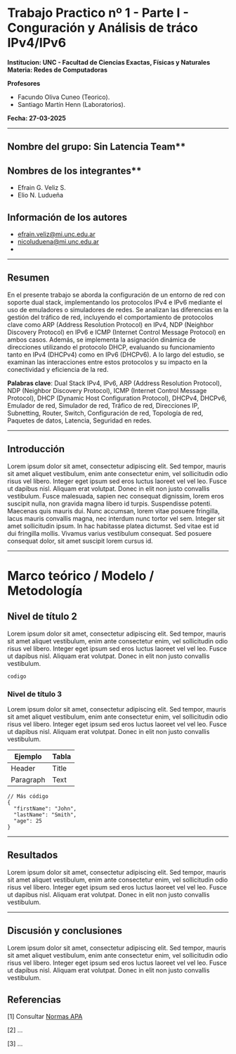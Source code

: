 
# Trabajo Practico nº 1 - Parte I - Conguración y Análisis de tráco IPv4/IPv6

**Institucion: UNC - Facultad de Ciencias Exactas, Físicas y Naturales**  
**Materia: Redes de Computadoras**

**Profesores**
- Facundo Oliva Cuneo (Teorico).
- Santiago Martín Henn (Laboratorios).

**Fecha: 27-03-2025** 

---
## Nombre del grupo: Sin Latencia Team** 

## Nombres de los integrantes**  
- Efrain G. Veliz S.
- Elio N. Ludueña

## Información de los autores
- efrain.veliz@mi.unc.edu.ar
- nicoluduena@mi.unc.edu.ar
- 

---

## Resumen
En el presente trabajo se aborda la configuración de un entorno de red con soporte dual stack, implementando los protocolos IPv4 e IPv6 mediante el uso de emuladores o simuladores de redes. Se analizan las diferencias en la gestión del tráfico de red, incluyendo el comportamiento de protocolos clave como ARP (Address Resolution Protocol) en IPv4, NDP (Neighbor Discovery Protocol) en IPv6 e ICMP (Internet Control Message Protocol) en ambos casos. Además, se implementa la asignación dinámica de direcciones utilizando el protocolo DHCP, evaluando su funcionamiento tanto en IPv4 (DHCPv4) como en IPv6 (DHCPv6). A lo largo del estudio, se examinan las interacciones entre estos protocolos y su impacto en la conectividad y eficiencia de la red.

**Palabras clave**: Dual Stack IPv4, IPv6, ARP (Address Resolution Protocol), NDP (Neighbor Discovery Protocol), ICMP (Internet Control Message Protocol), DHCP (Dynamic Host Configuration Protocol), DHCPv4, DHCPv6, Emulador de red, Simulador de red, Tráfico de red, Direcciones IP, Subnetting, Router, Switch, Configuración de red, Topología de red, Paquetes de datos, Latencia, Seguridad en redes.

---

## Introducción

Lorem ipsum dolor sit amet, consectetur adipiscing elit. Sed tempor, mauris sit amet aliquet vestibulum, enim ante consectetur enim, vel sollicitudin odio risus vel libero. Integer eget ipsum sed eros luctus laoreet vel vel leo. Fusce ut dapibus nisl. Aliquam erat volutpat. Donec in elit non justo convallis vestibulum. Fusce malesuada, sapien nec consequat dignissim, lorem eros suscipit nulla, non gravida magna libero id turpis. Suspendisse potenti. Maecenas quis mauris dui. Nunc accumsan, lorem vitae posuere fringilla, lacus mauris convallis magna, nec interdum nunc tortor vel sem. Integer sit amet sollicitudin ipsum. In hac habitasse platea dictumst. Sed vitae est id dui fringilla mollis. Vivamus varius vestibulum consequat. Sed posuere consequat dolor, sit amet suscipit lorem cursus id.

---

# Marco teórico / Modelo / Metodología

## Nivel de título 2

Lorem ipsum dolor sit amet, consectetur adipiscing elit. Sed tempor, mauris sit amet aliquet vestibulum, enim ante consectetur enim, vel sollicitudin odio risus vel libero. Integer eget ipsum sed eros luctus laoreet vel vel leo. Fusce ut dapibus nisl. Aliquam erat volutpat. Donec in elit non justo convallis vestibulum.

`codigo`

### Nivel de título 3

Lorem ipsum dolor sit amet, consectetur adipiscing elit. Sed tempor, mauris sit amet aliquet vestibulum, enim ante consectetur enim, vel sollicitudin odio risus vel libero. Integer eget ipsum sed eros luctus laoreet vel vel leo. Fusce ut dapibus nisl. Aliquam erat volutpat. Donec in elit non justo convallis vestibulum.

| Ejemplo | Tabla |
| ----------- | ----------- |
| Header | Title |
| Paragraph | Text |

```
// Más código
{
  "firstName": "John",
  "lastName": "Smith",
  "age": 25
}
```

---

## Resultados

Lorem ipsum dolor sit amet, consectetur adipiscing elit. Sed tempor, mauris sit amet aliquet vestibulum, enim ante consectetur enim, vel sollicitudin odio risus vel libero. Integer eget ipsum sed eros luctus laoreet vel vel leo. Fusce ut dapibus nisl. Aliquam erat volutpat. Donec in elit non justo convallis vestibulum.

---

## Discusión y conclusiones

Lorem ipsum dolor sit amet, consectetur adipiscing elit. Sed tempor, mauris sit amet aliquet vestibulum, enim ante consectetur enim, vel sollicitudin odio risus vel libero. Integer eget ipsum sed eros luctus laoreet vel vel leo. Fusce ut dapibus nisl. Aliquam erat volutpat. Donec in elit non justo convallis vestibulum.

## Referencias

[1] Consultar [Normas APA](https://normas-apa.org/referencias/)

[2] ...

[3] ...